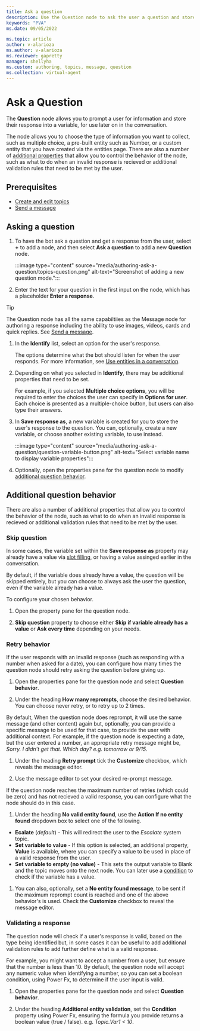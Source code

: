 ```yaml
---
title: Ask a question
description: Use the Question node to ask the user a question and store their response in a variable.
keywords: "PVA"
ms.date: 09/05/2022

ms.topic: article
author: v-alarioza
ms.author: v-alarioza
ms.reviewer: gapretty
manager: shellyha
ms.custom: authoring, topics, message, question
ms.collection: virtual-agent
---
```


# Ask a Question

The **Question** node allows you to prompt a user for information and store their response into a variable, for use later on in the conversation.

The node allows you to choose the type of information you want to collect, such as multiple choice, a pre-built entity such as Number, or a custom entity that you have created via the entities page. There are also a number of [additional properties](#additional-question-behavior) that allow you to control the behavior of the node, such as what to do when an invalid response is recieved or additional validation rules that need to be met by the user.

## Prerequisites

- [Create and edit topics](authoring-create-edit-topics.md)
- [Send a message](authoring-send-message.md)

## Asking a question

1. To have the bot ask a question and get a response from the user, select **+** to add a node, and then select **Ask a question** to add a new **Question** node.

   :::image type="content" source="media/authoring-ask-a-question/topics-question.png" alt-text="Screenshot of adding a new question mode.":::

1. Enter the text for your question in the first input on the node, which has a placeholder **Enter a response**.

> [!TIP]
> The Question node has all the same capabiltiies as the Message node for authoring a response including the ability to use images, videos, cards and quick replies. See [Send a message](authoring-send-message.md).

1. In the **Identify** list, select an option for the user's response.

   The options determine what the bot should listen for when the user responds. For more information, see [Use entities in a conversation](advanced-entities-slot-filling.md#use-entities-in-a-conversation).

1. Depending on what you selected in **Identify**, there may be additional properties that need to be set.

   For example, if you selected **Multiple choice options**, you will be required to enter the choices the user can specify in **Options for user**. Each choice is presented as a multiple-choice button, but users can also type their answers.

1. In **Save response as**, a new variable is created for you to store the user's response to the question. You can, optionally, create a new variable, or choose another existing variable, to use instead.

     :::image type="content" source="media/authoring-ask-a-question/question-variable-button.png" alt-text="Select variable name to display variable properties":::

1. Optionally, open the properties pane for the question node to modify [additional question behavior](#additional-question-behavior).

## Additional question behavior

There are also a number of additional properties that allow you to control the behavior of the node, such as what to do when an invalid response is recieved or additional validation rules that need to be met by the user.

### Skip question

In some cases, the variable set within the **Save response as** property may already have a value via [slot filling](advanced-entities-slot-filling.md), or having a value assinged earlier in the conversation.

By default, if the variable does already have a value, the question will be skipped entirely, but you can choose to always ask the user the question, even if the variable already has a value.

To configure your chosen behavior.

1. Open the property pane for the question node.

1. **Skip question** property to choose either **Skip if variable already has a value** or **Ask every time** depending on your needs.

### Retry behavior

If the user responds with an invalid response (such as responding with a number when asked for a date), you can configure how many times the question node should retry asking the question before giving up.

1. Open the properties pane for the question node and select **Question behavior**.

1. Under the heading **How many reprompts**, choose the desired behavior. You can choose never retry, or to retry up to 2 times.

By default, When the question node does reprompt, it will use the same message (and other content) again but, optionally, you can provide a specific message to be used for that case, to provide the user with additional context. For example, if the question node is expecting a date, but the user entered a number, an appropriate retry message might be, _Sorry. I didn't get that. Which day? e.g. tomorrow or 9/15_.

1. Under the heading **Retry prompt** tick the **Customize** checkbox, which reveals the message editor.

1. Use the message editor to set your desired re-prompt message.

If the question node reaches the maximum number of retries (which could be zero) and has not recieved a valid response, you can configure what the node should do in this case.

1. Under the heading **No valid entity found**, use the **Action If no entity found** dropdown box to select one of the following.

- **Ecalate** (_default_) - This will redirect the user to the _Escalate_ system topic.
- **Set variable to value** - If this option is selected, an additional property, **Value** is available, where you can specify a value to be used in place of a valid response from the user.
- **Set variable to empty (no value)** - This sets the output variable to Blank and the topic moves onto the next node. You can later use a [condition](authoring-using-conditions.md) to check if the variable has a value.

1. You can also, optionally, set a **No entity found message**, to be sent if the maximum reprompt count is reached and one of the above behavior's is used. Check the **Customize** checkbox to reveal the message editor.

### Validating a response

The question node will check if a user's response is valid, based on the type being identified but, in some cases it can be useful to add additional validation rules to add further define what is a valid response.

For example, you might want to accept a number from a user, but ensure that the number is less than 10. By default, the question node will accept any numeric value when identifying a number, so you can set a boolean condition, using Power Fx, to determine if the user input is valid.

1. Open the properties pane for the question node and select **Question behavior**.

1. Under the heading **Additional entity validation**, set the **Condition** property using Power Fx, ensuring the formula you provide returns a boolean value (true / false). e.g. _Topic.Var1 < 10_.
